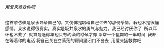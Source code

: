 ###### 用爱来拯救你吧

​		这首歌仿佛是泉水唱给自己的。又仿佛是唱给自己过去的那份感情。我也不是很懂感情，泉水说得很真实。真实是坂井泉水的勇气与魅力。
​		我已经讨厌你了
​		所以耳环也不戴了
​		就算是迷你裙也只有约会的时候才穿
​		平常一个星期的一半时间
​		我都在等着你的电话
​		将自己关在空荡荡的房间里闭门不出去
​		用爱来拯救你吧
​		

​			
